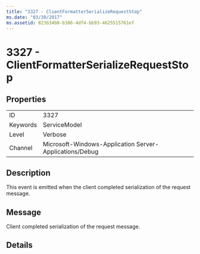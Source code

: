 ```yaml
---
title: "3327 - ClientFormatterSerializeRequestStop"
ms.date: "03/30/2017"
ms.assetid: 823b34b0-b386-4df4-bb93-4625515761ef
---
```

# 3327 - ClientFormatterSerializeRequestStop
## Properties  
  
|||  
|-|-|  
|ID|3327|  
|Keywords|ServiceModel|  
|Level|Verbose|  
|Channel|Microsoft-Windows-Application Server-Applications/Debug|  
  
## Description  
 This event is emitted when the client completed serialization of the request message.  
  
## Message  
 Client completed serialization of the request message.  
  
## Details
